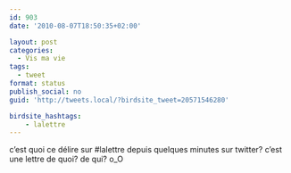 ```yaml
---
id: 903
date: '2010-08-07T18:50:35+02:00'

layout: post
categories:
  - Vis ma vie
tags:
  - tweet
format: status
publish_social: no
guid: 'http://tweets.local/?birdsite_tweet=20571546280'

birdsite_hashtags:
    - lalettre
---
```


c’est quoi ce délire sur #lalettre depuis quelques minutes sur twitter? c’est une lettre de quoi? de qui? o\_O